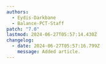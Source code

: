```yaml
---
authors:
  - Eydis-Darkbane
  - Balance-PCT-Staff
patch: "7.0"
lastmod: 2024-06-27T05:57:14.430Z
changelog:
  - date: 2024-06-27T05:57:16.799Z
    message: Added article.
---
```

